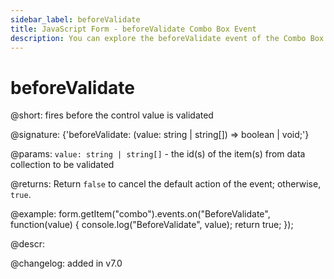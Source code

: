 ```yaml
---
sidebar_label: beforeValidate
title: JavaScript Form - beforeValidate Combo Box Event 
description: You can explore the beforeValidate event of the Combo Box control of Form in the documentation of the DHTMLX JavaScript UI library. Browse developer guides and API reference, try out code examples and live demos, and download a free 30-day evaluation version of DHTMLX Suite 7.
---
```


# beforeValidate

@short: fires before the control value is validated

@signature: {'beforeValidate: (value: string | string[]) => boolean | void;'}

@params:
`value: string | string[]` - the id(s) of the item(s) from data collection to be validated

@returns:
Return `false` to cancel the default action of the event; otherwise, `true`.

@example:
form.getItem("combo").events.on("BeforeValidate", function(value) {
    console.log("BeforeValidate", value);
    return true;
});

@descr:

@changelog: added in v7.0

[comment]: # (@relatedapi: form/api/combo/combo_validate_method.md)
